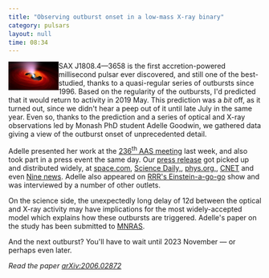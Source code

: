 ```yaml
---
title: "Observing outburst onset in a low-mass X-ray binary"
category: pulsars
layout: null
time: 08:34
---
```

<!-- converted from blosxom format post using convert.pl dkg 22.1.2022 -->
<img src="images/L52innZMRDRnkDCStTT3VR-650-80.jpg" width="100" align="left">
SAX&nbsp;J1808.4&mdash;3658 is the first accretion-powered millisecond pulsar
ever discovered, and still one of the best-studied, thanks to a quasi-regular
series of outbursts since 1996.
Based on the regularity of the outbursts, I'd predicted that it would return
to activity in 2019 May. This prediction was a <em>bit</em> off, as it turned
out, since we didn't hear a peep out of it until late July in the same year. 
Even so, thanks to the prediction and a series of optical and X-ray
observations led by Monash PhD student Adelle Goodwin, we gathered data giving
a view of the outburst onset of unprecedented detail. </p>
<p>Adelle presented her work at the 
<a href="https://aasnova.org/2020/06/02/aas-236-day-1">236<sup>th</sup> AAS meeting</a>
last week, and also took part in a press event the same day. Our
<a href="https://www.monash.edu/science/news/current/astronomers-capture-a-pulsar-powering-up">press release</a> got picked up and distributed widely, at
<a href="https://www.space.com/pulsar-star-binge-x-ray-blast-outburst.html">space.com</a>,
<a href="https://www.sciencedaily.com/releases/2020/06/200603104549.htm">Science Daily,</a>,
<a href="https://phys.org/news/2020-06-astronomers-capture-pulsar-powering.html">phys.org,</a>,
<a href="https://www.cnet.com/news/astronomers-watch-a-dead-star-power-up-for-the-first-time/">CNET</a> and even
<a href="https://www.9news.com.au/national/monash-university-astronomers-capture-pulsar-devouring-star-before-massive-xray-blast/efc88643-bd9d-4ee9-80fa-37a0232b6e7a">Nine news</a>.
Adelle also appeared on 
<a href="https://www.rrr.org.au/explore/programs/einstein-a-go-go">RRR's Einstein-a-go-go</a> show and was interviewed by a number of other outlets. 
</p>
<p>
On the science side, the unexpectedly long delay of 12d between the optical and
X-ray activity may have implications for the most widely-accepted model which
explains how these outbursts are triggered. Adelle's paper on the study has
been submitted to <a href="https://academic.oup.com/mnras">MNRAS</a>.
</p>
<p>And the next outburst? You'll 
have to wait until 2023 November &mdash; or perhaps even later.
</p>
<p>
<em>Read the paper <a href="http://arxiv.org/abs/2006.02872">arXiv:2006.02872</a></em>
